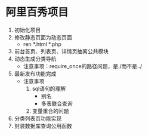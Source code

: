 # 阿里百秀项目
1. 初始化项目
2. 修改静态页面为动态页面
    + ren *.html *.php
3. 前台首页、列表页、详情页抽离公共模块
4. 动态生成分类导航
    + 注意事项：require_once的路径问题，是./而不是../
5. 最新发布功能完成
    + 注意事项
        1. sql语句的理解
            + 别名
            + 多表联合查询
        2. 变量重合的问题
6. 分类列表页功能实现
7. 封装数据库查询公用函数